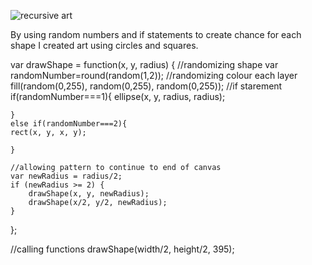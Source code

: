 ![recursive art](https://user-images.githubusercontent.com/31697395/35227560-6fe30a3a-ff5c-11e7-95ba-a6a2d293a07e.gif)

By using random numbers and if statements to create chance for each shape I created art using circles and squares.

var drawShape = function(x, y, radius) {
    //randomizing shape
    var randomNumber=round(random(1,2));
    //randomizing colour each layer
    fill(random(0,255), random(0,255), random(0,255));
    //if starement
    if(randomNumber===1){
    ellipse(x, y, radius, radius);
    
    }
    else if(randomNumber===2){
    rect(x, y, x, y);
    
    }
    
    //allowing pattern to continue to end of canvas
    var newRadius = radius/2;
    if (newRadius >= 2) {
        drawShape(x, y, newRadius);
        drawShape(x/2, y/2, newRadius);
    }
};

//calling functions
drawShape(width/2, height/2, 395);
